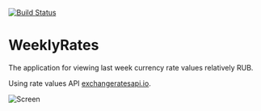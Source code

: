 [![Build Status](https://travis-ci.org/nikialeksey/WeeklyRates.svg?branch=master)](https://travis-ci.org/nikialeksey/WeeklyRates)

# WeeklyRates

The application for viewing last week currency rate values relatively RUB.

Using rate values API [exchangeratesapi.io](https://exchangeratesapi.io).

![Screen](https://raw.github.com/nikialeksey/WeeklyRates/master/screens/screen.png)

